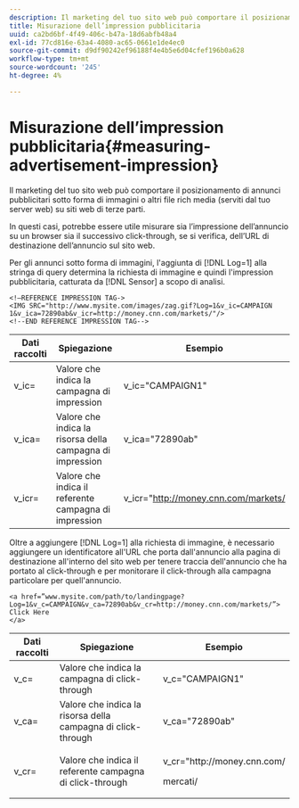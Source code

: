 ```yaml
---
description: Il marketing del tuo sito web può comportare il posizionamento di annunci pubblicitari sotto forma di immagini o altri file rich media (serviti dal tuo server web) su siti web di terze parti.
title: Misurazione dell’impression pubblicitaria
uuid: ca2bd6bf-4f49-406c-b47a-18d6abfb48a4
exl-id: 77cd816e-63a4-4080-ac65-0661e1de4ec0
source-git-commit: d9df90242ef96188f4e4b5e6d04cfef196b0a628
workflow-type: tm+mt
source-wordcount: '245'
ht-degree: 4%

---
```


# Misurazione dell’impression pubblicitaria{#measuring-advertisement-impression}

Il marketing del tuo sito web può comportare il posizionamento di annunci pubblicitari sotto forma di immagini o altri file rich media (serviti dal tuo server web) su siti web di terze parti.

In questi casi, potrebbe essere utile misurare sia l’impressione dell’annuncio su un browser sia il successivo click-through, se si verifica, dell’URL di destinazione dell’annuncio sul sito web.

Per gli annunci sotto forma di immagini, l&#39;aggiunta di [!DNL Log=1] alla stringa di query determina la richiesta di immagine e quindi l&#39;impression pubblicitaria, catturata da [!DNL Sensor] a scopo di analisi.

```
<!—REFERENCE IMPRESSION TAG-> 
<IMG SRC="http://www.mysite.com/images/zag.gif?Log=1&v_ic=CAMPAIGN 1&v_ica=72890ab&v_icr=http://money.cnn.com/markets/"/>
<!--END REFERENCE IMPRESSION TAG-->
```

| Dati raccolti | Spiegazione | Esempio |
|---|---|---|
| v_ic= | Valore che indica la campagna di impression | v_ic=&quot;CAMPAIGN1&quot; |
| v_ica= | Valore che indica la risorsa della campagna di impression | v_ica=&quot;72890ab&quot; |
| v_icr= | Valore che indica il referente campagna di impression | v_icr=&quot;http://money.cnn.com/markets/ |

Oltre a aggiungere [!DNL Log=1] alla richiesta di immagine, è necessario aggiungere un identificatore all&#39;URL che porta dall&#39;annuncio alla pagina di destinazione all&#39;interno del sito web per tenere traccia dell&#39;annuncio che ha portato al click-through e per monitorare il click-through alla campagna particolare per quell&#39;annuncio.

```
<a href=”www.mysite.com/path/to/landingpage?Log=1&v_c=CAMPAIGN&v_ca=72890ab&v_cr=http://money.cnn.com/markets/”>
Click Here
</a>
```

<table id="table_B87134C522EF4AC9BD2AFA6F4A0CF574"> 
 <thead> 
  <tr> 
   <th colname="col1" class="entry"> Dati raccolti </th> 
   <th colname="col2" class="entry"> Spiegazione </th> 
   <th colname="col3" class="entry"> Esempio </th> 
  </tr> 
 </thead>
 <tbody> 
  <tr> 
   <td colname="col1"> v_c= </td> 
   <td colname="col2"> Valore che indica la campagna di click-through </td> 
   <td colname="col3"> v_c="CAMPAIGN1" </td> 
  </tr> 
  <tr> 
   <td colname="col1"> v_ca= </td> 
   <td colname="col2"> Valore che indica la risorsa della campagna di click-through </td> 
   <td colname="col3"> v_ca="72890ab" </td> 
  </tr> 
  <tr> 
   <td colname="col1"> v_cr= </td> 
   <td colname="col2"> Valore che indica il referente campagna di click-through </td> 
   <td colname="col3"> <p> <span class="filepath"> v_cr="http://money.cnn.com/</span> </p> <p>mercati/ </p> </td> 
  </tr> 
 </tbody> 
</table>
